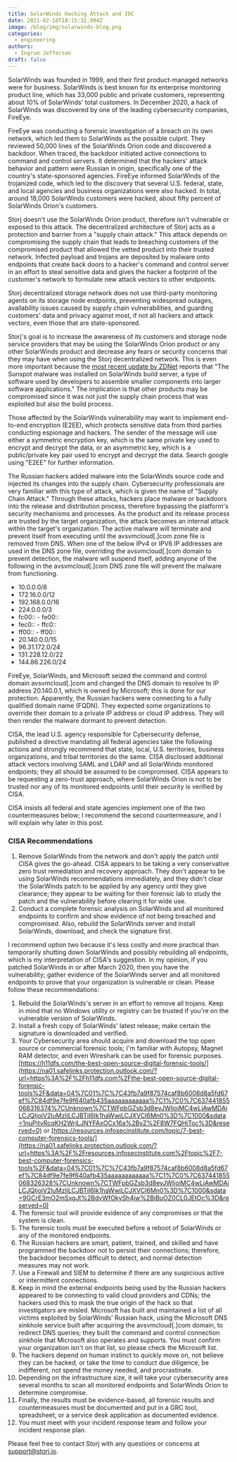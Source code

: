 ```yaml
---
title: SolarWinds Hacking Attack and IOC
date: 2021-02-18T18:15:32.994Z
image: /blog/img/solarwinds-blog.png
categories:
  - engineering
authors:
  - Ingrum Jefferson
draft: false
---
```

SolarWinds was founded in 1999, and their first product-managed networks were for business. SolarWinds is best known for its enterprise monitoring product line, which has 33,000 public and private customers, representing about 10% of SolarWinds' total customers. In December 2020, a hack of SolarWinds was discovered by one of the leading cybersecurity companies, FireEye.

FireEye was conducting a forensic investigation of a breach on its own network, which led them to SolarWinds as the possible culprit. They reviewed 50,000 lines of the SolarWinds Orion code and discovered a backdoor. When traced, the backdoor initiated active connections to command and control servers. It determined that the hackers' attack behavior and pattern were Russian in origin, specifically one of the country's state-sponsored agencies. FireEye informed SolarWinds of the trojanized code, which led to the discovery that several U.S. federal, state, and local agencies and business organizations were also hacked. In total, around 18,000 SolarWinds customers were hacked, about fifty percent of SolarWinds Orion's customers.

Storj doesn't use the SolarWinds Orion product, therefore isn't vulnerable or exposed to this attack. The decentralized architecture of Storj acts as a protection and barrier from a "supply chain attack." This attack depends on compromising the supply chain that leads to breaching customers of the compromised product that allowed the vetted product into their trusted network. Infected payload and trojans are deposited by malware onto endpoints that create back doors to a hacker's command and control server in an effort to steal sensitive data and gives the hacker a footprint of the customer's network to formulate new attack vectors to other endpoints.

Storj decentralized storage network does not use third-party monitoring agents on its storage node endpoints, preventing widespread outages, availability issues caused by supply chain vulnerabilities, and guarding customers' data and privacy against most, if not all hackers and attack vectors, even those that are state-sponsored.

Storj's goal is to increase the awareness of its customers and storage node service providers that may be using the SolarWinds Orion product or any other SolarWinds product and decrease any fears or security concerns that they may have when using the Storj decentralized network. This is even more important because the [most recent update by ZDNet](https://www.zdnet.com/article/third-malware-strain-discovered-in-solarwinds-supply-chain-attack) reports that "The Sunspot malware was installed on SolarWinds build server, a type of software used by developers to assemble smaller components into larger software applications." The implication is that other products may be compromised since it was not just the supply chain process that was exploited but also the build process. [](https://www.zdnet.com/article/third-malware-strain-discovered-in-solarwinds-supply-chain-attack/)

Those affected by the SolarWinds vulnerability may want to implement end-to-end encryption (E2EE), which protects sensitive data from third parties conducting espionage and hackers. The sender of the message will use either a symmetric encryption key, which is the same private key used to encrypt and decrypt the data, or an asymmetric key, which is a public/private key pair used to encrypt and decrypt the data. Search google using "E2EE" for further information.

The Russian hackers added malware into the SolarWinds source code and injected its changes into the supply chain. Cybersecurity professionals are very familiar with this type of attack, which is given the name of "Supply Chain Attack." Through these attacks, hackers place malware or backdoors into the release and distribution process, therefore bypassing the platform's security mechanisms and processes. As the product and its release process are trusted by the target organization, the attack becomes an internal attack within the target's organization. The active malware will terminate and prevent itself from executing until the avsvmcloud\[.]com zone file is removed from DNS. When one of the below IPv4 or IPV6 IP addresses are used in the DNS zone file, overriding the avsvmcloud\[.]com domain to prevent detection, the malware will suspend itself, adding anyone of the following in the avsvmcloud\[.]com DNS zone file will prevent the malware from functioning.

* 10.0.0.0/8 
* 172.16.0.0/12 
* 192.168.0.0/16 
* 224.0.0.0/3 
* fc00:: - fe00:: 
* fec0:: - ffc0:: 
* ff00:: - ff00:: 
* 20.140.0.0/15
* 96.31.172.0/24 
* 131.228.12.0/22 
* 144.86.226.0/24

FireEye, SolarWinds, and Microsoft seized the command and control domain avsvmcloud\[.]com and changed the DNS domain to resolve to IP address 20.140.0.1, which is owned by Microsoft; this is done for our protection. Apparently, the Russian hackers were connecting to a fully qualified domain name (FQDN). They expected some organizations to override their domain to a private IP address or cloud IP address. They will then render the malware dormant to prevent detection.

CISA, the lead U.S. agency responsible for Cybersecurity defense, published a directive mandating all federal agencies take the following actions and strongly recommend that state, local, U.S. territories, business organizations, and tribal territories do the same. CISA disclosed additional attack vectors involving SAML and LDAP and all SolarWinds monitored endpoints; they all should be assumed to be compromised. CISA appears to be requesting a zero-trust approach, where SolarWinds Orion is not to be trusted nor any of its monitored endpoints until their security is verified by CISA.

CISA insists all federal and state agencies implement one of the two countermeasures below; I recommend the second countermeasure, and I will explain why later in this post. 

### CISA Recommendations

1. Remove SolarWinds from the network and don't apply the patch until CISA gives the go-ahead. CISA appears to be taking a very conservative zero trust remediation and recovery approach. They don't appear to be using SolarWinds recommendations immediately, and they didn't clear the SolarWinds patch to be applied by any agency until they give clearance; they appear to be waiting for their forensic lab to study the patch and the vulnerability before clearing it for wide use.
2. Conduct a complete forensic analysis on SolarWinds and all monitored endpoints to confirm and show evidence of not being breached and compromised. Also, rebuild the SolarWinds server and install SolarWinds, download, and check the signature first.

I recommend option two because it's less costly and more practical than temporarily shutting down SolarWinds and possibly rebuilding all endpoints, which is my interpretation of CISA's suggestion. In my opinion, if you patched SolarWinds in or after March 2020, then you have the vulnerability; gather evidence of the SolarWinds server and all monitored endpoints to prove that your organization is vulnerable or clean. Please follow these recommendations:

1. Rebuild the SolarWinds's server in an effort to remove all trojans. Keep in mind that no Windows utility or registry can be trusted if you're on the vulnerable version of SolarWinds.
2. Install a fresh copy of SolarWinds' latest release; make certain the signature is downloaded and verified.
3. Your Cybersecurity area should acquire and download the top open source or commercial forensic tools; I'm familiar with Autopsy, Magnet RAM detector, and even Wireshark can be used for forensic purposes. [https://h11dfs.com/the-best-open-source-digital-forensic-tools/](https://na01.safelinks.protection.outlook.com/?url=https%3A%2F%2Fh11dfs.com%2Fthe-best-open-source-digital-forensic-tools%2F&data=04%7C01%7C%7C43fb7a9f87574caf8b6008d8a5fd67ef%7C84df9e7fe9f640afb435aaaaaaaaaaaa%7C1%7C0%7C637441855068316374%7CUnknown%7CTWFpbGZsb3d8eyJWIjoiMC4wLjAwMDAiLCJQIjoiV2luMzIiLCJBTiI6Ik1haWwiLCJXVCI6Mn0%3D%7C1000&sdata=1nuPitvRcqKH2WrjLJNYFAxOCx16a%2ByZ%2F8W7FQHiToc%3D&reserved=0) or [https://resources.infosecinstitute.com/topic/7-best-computer-forensics-tools/](https://na01.safelinks.protection.outlook.com/?url=https%3A%2F%2Fresources.infosecinstitute.com%2Ftopic%2F7-best-computer-forensics-tools%2F&data=04%7C01%7C%7C43fb7a9f87574caf8b6008d8a5fd67ef%7C84df9e7fe9f640afb435aaaaaaaaaaaa%7C1%7C0%7C637441855068326328%7CUnknown%7CTWFpbGZsb3d8eyJWIjoiMC4wLjAwMDAiLCJQIjoiV2luMzIiLCJBTiI6Ik1haWwiLCJXVCI6Mn0%3D%7C1000&sdata=9GCrE3mO2mSxgJt%2BdvWfOkySh4jw%2BiBuOZ0CL0JEtOc%3D&reserved=0)
4. The forensic tool will provide evidence of any compromises or that the system is clean.
5. The forensic tools must be executed before a reboot of SolarWinds or any of the monitored endpoints.
6. The Russian hackers are smart, patient, trained, and skilled and have programmed the backdoor not to persist their connections; therefore, the backdoor becomes difficult to detect, and normal detection measures may not work.
7. Use a Firewall and SIEM to determine if there are any suspicious active or intermittent connections.
8. Keep in mind the external endpoints being used by the Russian hackers appeared to be connecting to valid cloud providers and CDNs; the hackers used this to mask the true origin of the hack so that investigators are misled. Microsoft has built and maintained a list of all victims exploited by SolarWinds' Russian hack, using the Microsoft DNS sinkhole service built after acquiring the avsvmcloud\[.]com domain, to redirect DNS queries; they built the command and control connection sinkhole that Microsoft also operates and supports. You must confirm your organization isn't on that list, so please check the Microsoft list.
9. The hackers depend on human instinct to quickly move on, not believe they can be hacked, or take the time to conduct due diligence, be indifferent, not spend the money needed, and procrastinate.
10. Depending on the infrastructure size, it will take your cybersecurity area several months to scan all monitored endpoints and SolarWinds Orion to determine compromise.
11. Finally, the results must be evidence-based, all forensic results and countermeasures must be documented and put in a GRC tool, spreadsheet, or a service desk application as documented evidence.
12. You must meet with your incident response team and follow your incident response plan.

Please feel free to contact Storj with any questions or concerns at support@storj.io.